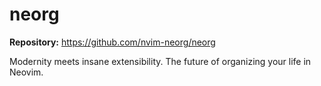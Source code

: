# neorg

**Repository:** https://github.com/nvim-neorg/neorg

Modernity meets insane extensibility. The future of organizing your life in Neovim.
